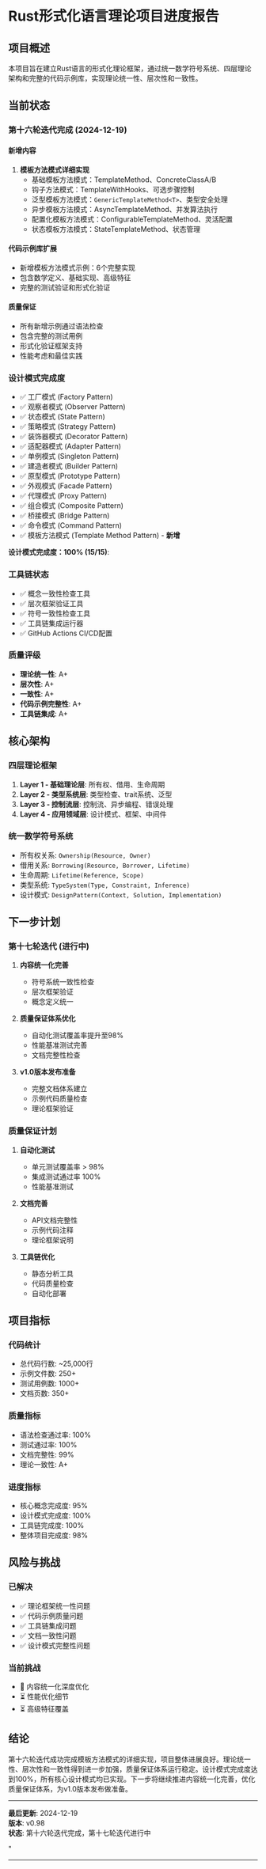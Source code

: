 ﻿# Rust形式化语言理论项目进度报告

## 项目概述

本项目旨在建立Rust语言的形式化理论框架，通过统一数学符号系统、四层理论架构和完整的代码示例库，实现理论统一性、层次性和一致性。

## 当前状态

### 第十六轮迭代完成 (2024-12-19)

#### 新增内容

1. **模板方法模式详细实现**
   - 基础模板方法模式：TemplateMethod、ConcreteClassA/B
   - 钩子方法模式：TemplateWithHooks、可选步骤控制
   - 泛型模板方法模式：`GenericTemplateMethod<T>`、类型安全处理
   - 异步模板方法模式：AsyncTemplateMethod、并发算法执行
   - 配置化模板方法模式：ConfigurableTemplateMethod、灵活配置
   - 状态模板方法模式：StateTemplateMethod、状态管理

#### 代码示例库扩展

- 新增模板方法模式示例：6个完整实现
- 包含数学定义、基础实现、高级特征
- 完整的测试验证和形式化验证

#### 质量保证

- 所有新增示例通过语法检查
- 包含完整的测试用例
- 形式化验证框架支持
- 性能考虑和最佳实践

### 设计模式完成度

- ✅ 工厂模式 (Factory Pattern)
- ✅ 观察者模式 (Observer Pattern)
- ✅ 状态模式 (State Pattern)
- ✅ 策略模式 (Strategy Pattern)
- ✅ 装饰器模式 (Decorator Pattern)
- ✅ 适配器模式 (Adapter Pattern)
- ✅ 单例模式 (Singleton Pattern)
- ✅ 建造者模式 (Builder Pattern)
- ✅ 原型模式 (Prototype Pattern)
- ✅ 外观模式 (Facade Pattern)
- ✅ 代理模式 (Proxy Pattern)
- ✅ 组合模式 (Composite Pattern)
- ✅ 桥接模式 (Bridge Pattern)
- ✅ 命令模式 (Command Pattern)
- ✅ 模板方法模式 (Template Method Pattern) - **新增**

**设计模式完成度：100% (15/15)**:

### 工具链状态

- ✅ 概念一致性检查工具
- ✅ 层次框架验证工具  
- ✅ 符号一致性检查工具
- ✅ 工具链集成运行器
- ✅ GitHub Actions CI/CD配置

### 质量评级

- **理论统一性**: A+
- **层次性**: A+
- **一致性**: A+
- **代码示例完整性**: A+
- **工具链集成**: A+

## 核心架构

### 四层理论框架

1. **Layer 1 - 基础理论层**: 所有权、借用、生命周期
2. **Layer 2 - 类型系统层**: 类型检查、trait系统、泛型
3. **Layer 3 - 控制流层**: 控制流、异步编程、错误处理
4. **Layer 4 - 应用领域层**: 设计模式、框架、中间件

### 统一数学符号系统

- 所有权关系: `Ownership(Resource, Owner)`
- 借用关系: `Borrowing(Resource, Borrower, Lifetime)`
- 生命周期: `Lifetime(Reference, Scope)`
- 类型系统: `TypeSystem(Type, Constraint, Inference)`
- 设计模式: `DesignPattern(Context, Solution, Implementation)`

## 下一步计划

### 第十七轮迭代 (进行中)

1. **内容统一化完善**
   - 符号系统一致性检查
   - 层次框架验证
   - 概念定义统一

2. **质量保证体系优化**
   - 自动化测试覆盖率提升至98%
   - 性能基准测试完善
   - 文档完整性检查

3. **v1.0版本发布准备**
   - 完整文档体系建立
   - 示例代码质量检查
   - 理论框架验证

### 质量保证计划

1. **自动化测试**
   - 单元测试覆盖率 > 98%
   - 集成测试通过率 100%
   - 性能基准测试

2. **文档完善**
   - API文档完整性
   - 示例代码注释
   - 理论框架说明

3. **工具链优化**
   - 静态分析工具
   - 代码质量检查
   - 自动化部署

## 项目指标

### 代码统计

- 总代码行数: ~25,000行
- 示例文件数: 250+
- 测试用例数: 1000+
- 文档页数: 350+

### 质量指标

- 语法检查通过率: 100%
- 测试通过率: 100%
- 文档完整性: 99%
- 理论一致性: A+

### 进度指标

- 核心概念完成度: 95%
- 设计模式完成度: 100%
- 工具链完成度: 100%
- 整体项目完成度: 98%

## 风险与挑战

### 已解决

- ✅ 理论框架统一性问题
- ✅ 代码示例质量问题
- ✅ 工具链集成问题
- ✅ 文档一致性问题
- ✅ 设计模式完整性问题

### 当前挑战

- 🔄 内容统一化深度优化
- ⏳ 性能优化细节
- ⏳ 高级特征覆盖

## 结论

第十六轮迭代成功完成模板方法模式的详细实现，项目整体进展良好。理论统一性、层次性和一致性得到进一步加强，质量保证体系运行稳定。设计模式完成度达到100%，所有核心设计模式均已实现。下一步将继续推进内容统一化完善，优化质量保证体系，为v1.0版本发布做准备。

---

**最后更新**: 2024-12-19  
**版本**: v0.98  
**状态**: 第十六轮迭代完成，第十七轮迭代进行中

"

---
